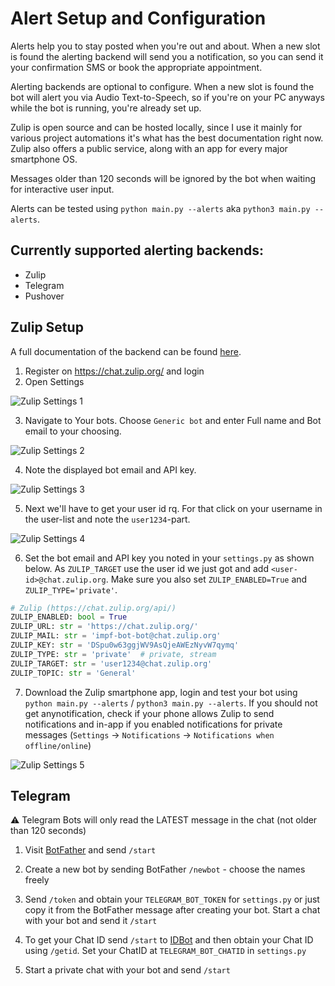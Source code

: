 # Alert Setup and Configuration

Alerts help you to stay posted when you're out and about. When a new slot is found the alerting backend will send
you a notification, so you can send it your confirmation SMS or book the appropriate appointment.  

Alerting backends are optional to configure. When a new slot is found the bot will alert you via Audio Text-to-Speech,
so if you're on your PC anyways while the bot is running, you're already set up.

Zulip is open source and can be hosted locally, since I use it mainly for various project automations it's what has the 
best documentation right now. Zulip also offers a public service, along with an app for every major smartphone OS.  

Messages older than 120 seconds will be ignored by the bot when waiting for interactive user input.  

Alerts can be tested using `python main.py --alerts` aka `python3 main.py --alerts`. 

## Currently supported alerting backends:

* Zulip
* Telegram
* Pushover

## Zulip Setup

A full documentation of the backend can be found [here](https://chat.zulip.org/api/).

1. Register on https://chat.zulip.org/ and login
2. Open Settings

![Zulip Settings 1](/docs/zulip-1.jpg)

3. Navigate to Your bots. Choose `Generic bot` and enter Full name and Bot email to your choosing.

![Zulip Settings 2](/docs/zulip-2.jpg)

4. Note the displayed bot email and API key.

![Zulip Settings 3](/docs/zulip-3.jpg)

5. Next we'll have to get your user id rq. For that click on your username in the user-list and note the `user1234`-part.

![Zulip Settings 4](/docs/zulip-4.jpg)

6. Set the bot email and API key you noted in your `settings.py` as shown below. As `ZULIP_TARGET` use the user id we
   just got and add `<user-id>@chat.zulip.org`. Make sure you also set `ZULIP_ENABLED=True` and `ZULIP_TYPE='private'`.
   
```python
# Zulip (https://chat.zulip.org/api/)
ZULIP_ENABLED: bool = True
ZULIP_URL: str = 'https://chat.zulip.org/'
ZULIP_MAIL: str = 'impf-bot-bot@chat.zulip.org'
ZULIP_KEY: str = 'DSpu0w63ggjWV9AsQjeAWEzNyvW7qymq'
ZULIP_TYPE: str = 'private'  # private, stream
ZULIP_TARGET: str = 'user1234@chat.zulip.org'
ZULIP_TOPIC: str = 'General'
```

7. Download the Zulip smartphone app, login and test your bot using `python main.py --alerts` / `python3 main.py --alerts`. 
   If you should not get anynotification, check if your phone allows Zulip to send notifications and in-app if you 
   enabled notifications for private messages (`Settings` -> `Notifications` -> `Notifications when offline/online`)
   
![Zulip Settings 5](/docs/zulip-5.jpg)


## Telegram

⚠ Telegram Bots will only read the LATEST message in the chat (not older than 120 seconds)

1. Visit [BotFather](https://t.me/botfather) and send `/start`

2. Create a new bot by sending BotFather `/newbot` - choose the names freely

3. Send `/token` and obtain your `TELEGRAM_BOT_TOKEN` for `settings.py` or just copy it from the BotFather message after
   creating your bot. Start a chat with your bot and send it `/start`

4. To get your Chat ID send `/start` to [IDBot](https://t.me/myidbot) and then obtain your Chat ID using `/getid`.
   Set your ChatID at `TELEGRAM_BOT_CHATID` in `settings.py`
   
5. Start a private chat with your bot and send `/start`
